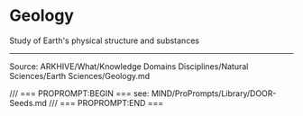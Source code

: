 # Geology

Study of Earth's physical structure and substances

---
Source: ARKHIVE/What/Knowledge Domains Disciplines/Natural Sciences/Earth Sciences/Geology.md

/// === PROPROMPT:BEGIN ===
see: MIND/ProPrompts/Library/DOOR-Seeds.md
/// === PROPROMPT:END ===
